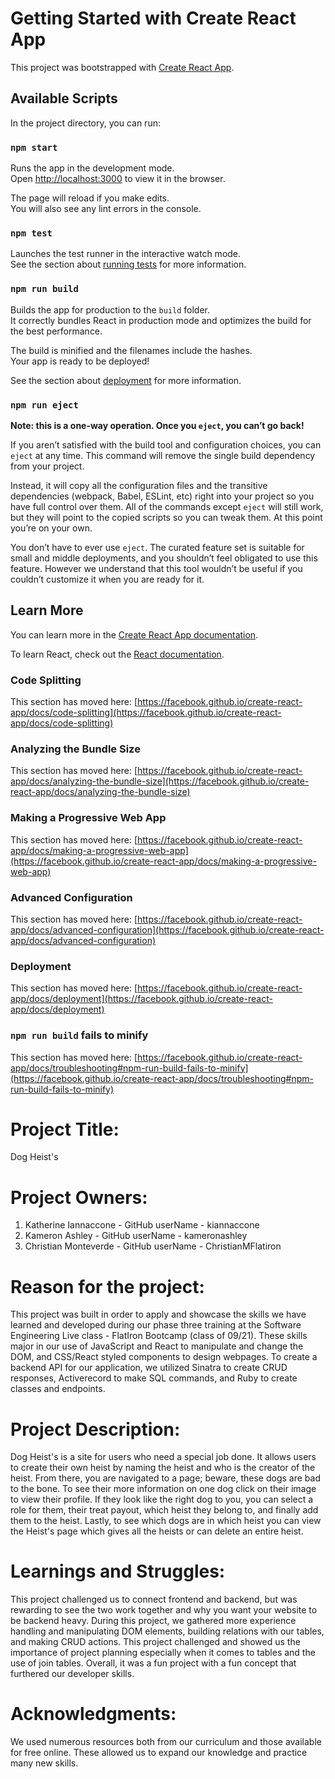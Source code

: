 # Getting Started with Create React App

This project was bootstrapped with [Create React App](https://github.com/facebook/create-react-app).

## Available Scripts

In the project directory, you can run:

### `npm start`

Runs the app in the development mode.\
Open [http://localhost:3000](http://localhost:3000) to view it in the browser.

The page will reload if you make edits.\
You will also see any lint errors in the console.

### `npm test`

Launches the test runner in the interactive watch mode.\
See the section about [running tests](https://facebook.github.io/create-react-app/docs/running-tests) for more information.

### `npm run build`

Builds the app for production to the `build` folder.\
It correctly bundles React in production mode and optimizes the build for the best performance.

The build is minified and the filenames include the hashes.\
Your app is ready to be deployed!

See the section about [deployment](https://facebook.github.io/create-react-app/docs/deployment) for more information.

### `npm run eject`

**Note: this is a one-way operation. Once you `eject`, you can’t go back!**

If you aren’t satisfied with the build tool and configuration choices, you can `eject` at any time. This command will remove the single build dependency from your project.

Instead, it will copy all the configuration files and the transitive dependencies (webpack, Babel, ESLint, etc) right into your project so you have full control over them. All of the commands except `eject` will still work, but they will point to the copied scripts so you can tweak them. At this point you’re on your own.

You don’t have to ever use `eject`. The curated feature set is suitable for small and middle deployments, and you shouldn’t feel obligated to use this feature. However we understand that this tool wouldn’t be useful if you couldn’t customize it when you are ready for it.

## Learn More

You can learn more in the [Create React App documentation](https://facebook.github.io/create-react-app/docs/getting-started).

To learn React, check out the [React documentation](https://reactjs.org/).

### Code Splitting

This section has moved here: [https://facebook.github.io/create-react-app/docs/code-splitting](https://facebook.github.io/create-react-app/docs/code-splitting)

### Analyzing the Bundle Size

This section has moved here: [https://facebook.github.io/create-react-app/docs/analyzing-the-bundle-size](https://facebook.github.io/create-react-app/docs/analyzing-the-bundle-size)

### Making a Progressive Web App

This section has moved here: [https://facebook.github.io/create-react-app/docs/making-a-progressive-web-app](https://facebook.github.io/create-react-app/docs/making-a-progressive-web-app)

### Advanced Configuration

This section has moved here: [https://facebook.github.io/create-react-app/docs/advanced-configuration](https://facebook.github.io/create-react-app/docs/advanced-configuration)

### Deployment

This section has moved here: [https://facebook.github.io/create-react-app/docs/deployment](https://facebook.github.io/create-react-app/docs/deployment)

### `npm run build` fails to minify

This section has moved here: [https://facebook.github.io/create-react-app/docs/troubleshooting#npm-run-build-fails-to-minify](https://facebook.github.io/create-react-app/docs/troubleshooting#npm-run-build-fails-to-minify)


# Project Title:
  Dog Heist's
# Project Owners:
  1. Katherine Iannaccone
    - GitHub userName - kiannaccone
  2. Kameron Ashley
    - GitHub userName - kameronashley
  3. Christian Monteverde
    - GitHub userName - ChristianMFlatiron
# Reason for the project:
  This project was built in order to apply and showcase the skills we have learned and developed during our phase three training at the Software Engineering Live class - FlatIron Bootcamp (class of 09/21). These skills major in our use of JavaScript and React to manipulate and change the DOM, and CSS/React styled components to design webpages. To create a backend API for our application, we utilized Sinatra to create CRUD responses, Activerecord to make SQL commands, and Ruby to create classes and endpoints.
# Project Description:
  Dog Heist's is a site for users who need a special job done. It allows users to create their own heist by naming the heist and who is the creator of the heist. From there, you are navigated to a page; beware, these dogs are bad to the bone. To see their more information on one dog click on their image to view their profile. If they look like the right dog to you, you can select a role for them, their treat payout, which heist they belong to, and finally add them to the heist. Lastly, to see which dogs are in which heist you can view the Heist's page which gives all the heists or can delete an entire heist.
# Learnings and Struggles:
  This project challenged us to connect frontend and backend, but was rewarding to see the two work together and why you want your website to be backend heavy. During this project, we gathered more experience handling and manipulating DOM elements, building relations with our tables, and making CRUD actions. This project challenged and showed us the importance of project planning especially when it comes to tables and the use of join tables. Overall, it was a fun project with a fun concept that furthered our developer skills.
# Acknowledgments:
  We used numerous resources both from our curriculum and those available for free online. These allowed us to expand our knowledge and practice many new skills.